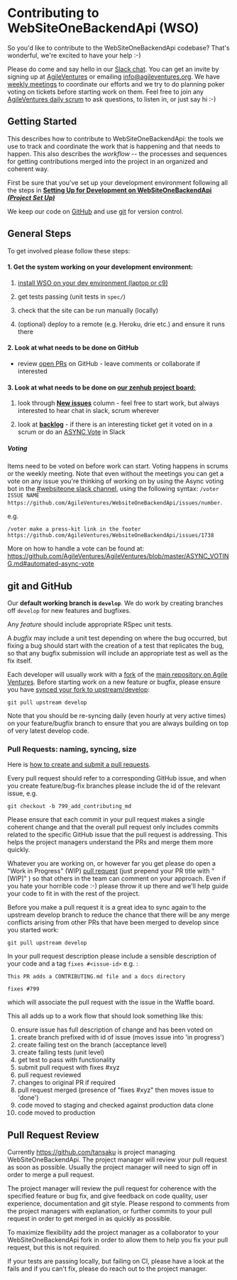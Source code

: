 # Contributing to WebSiteOneBackendApi (WSO)

So you'd like to contribute to the WebSiteOneBackendApi codebase?  That's wonderful, we're excited to have your help :-)

Please do come and say hello in our [Slack chat](https://agileventures.slack.com/messages/websiteone). You can get an invite by signing up at [AgileVentures](https://www.agileventures.org) or emailing [info@agileventures.org](mailto:info@agileventures.org).  We have [weekly meetings](https://www.agileventures.org/events/websiteone-planning) to coordinate our efforts and we try to do planning poker voting on tickets before starting work on them.  Feel free to join any [AgileVentures daily scrum](https://www.agileventures.org/events/) to ask questions, to listen in, or just say hi :-)

## Getting Started

This describes how to contribute to WebSiteOneBackendApi:  the tools we use to track and
coordinate the work that is happening and that needs to happen. This also describes the
*workflow* -- the processes and sequences for getting contributions merged into the project in an organized and coherent way.

First be sure that you've set up your development environment following all the steps
 in **[Setting Up for Development on WebSiteOneBackendApi _(Project Set Up)_](https://github.com/AgileVentures/WebsiteOneBackendApi/blob/develop/docs/project_setup.md)**

We keep our code on [GitHub](http://github.com) and use [git](https://git-scm.com) for version control.


## General Steps
To get involved please follow these steps:

#### 1. Get the system working on your development environment:

   1. [install WSO on your dev environment (laptop or c9)](https://github.com/AgileVentures/WebsiteOneBackendApi/blob/develop/docs/project_setup.md)

   2. get tests passing (unit tests in `spec/`)

   3. check that the site can be run manually (locally)

   4. (optional) deploy to a remote (e.g. Heroku, drie etc.) and ensure it runs there

#### 2. Look at what needs to be done on GitHub

* review [open PRs](https://github.com/AgileVentures/WebsiteOneBackendApi/pulls) on GitHub - leave comments or collaborate if interested


#### 3. Look at what needs to be done on [our zenhub project board:](https://app.zenhub.com/workspaces/websiteonebackendapi-5d461bfde27a7b3dba9112a3/board?repos=191386247)

  1. look through **[New issues](https://app.zenhub.com/workspaces/websiteonebackendapi-5d461bfde27a7b3dba9112a3/board?repos=191386247)** column - feel free to start work, but always interested to hear chat in slack, scrum wherever


  2. look at **[backlog](https://app.zenhub.com/workspaces/websiteonebackendapi-5d461bfde27a7b3dba9112a3/board?repos=191386247)** - if there is an interesting ticket get it voted on in a scrum or do an [ASYNC Vote](https://github.com/AgileVentures/AgileVentures/blob/master/ASYNC_VOTING.md) in Slack

##### Voting

  Items need to be voted on before work can start.  Voting happens in scrums or the weekly meeting.  Note that even without the meetings you can get a vote on any issue you're thinking of working on by using the Async voting bot in the [#websiteone slack channel](https://agileventures.slack.com/messages/C029E8G80/details/), using the following syntax: `/voter ISSUE NAME https://github.com/AgileVentures/WebsiteOneBackendApi/issues/number`.

e.g. 

```
/voter make a press-kit link in the footer https://github.com/AgileVentures/WebsiteOneBackendApi/issues/1738
```

More on how to handle a vote can be found at: https://github.com/AgileVentures/AgileVentures/blob/master/ASYNC_VOTING.md#automated-async-vote

## git and GitHub
Our **default working branch is `develop`**.  We do work by creating branches off `develop` for new features and bugfixes.

Any *feature* should include appropriate RSpec unit tests.

A *bugfix* may include a unit test depending on where the bug occurred, but fixing a bug should start with the creation of a test that replicates the bug, so that any bugfix submission will include an appropriate test as well as the fix itself.

Each developer will usually work with a [fork](https://help.github.com/articles/fork-a-repo/) of the [main repository on Agile Ventures](https://github.com/AgileVentures/WebSiteOneBackendApi). Before starting work on a new feature or bugfix, please ensure you have [synced your fork to upstream/develop](https://help.github.com/articles/syncing-a-fork/):

```
git pull upstream develop
```

Note that you should be re-syncing daily (even hourly at very active times) on your
feature/bugfix branch to ensure that you are always building on top of very latest develop code.

### Pull Requests: naming, syncing, size
Here is [how to create and submit a pull requests](https://github.com/AgileVentures/WebsiteOneBackendApi/blob/docs/how_to_submit_a_pull_request_on_github.md).

Every pull request should refer to a corresponding GitHub issue, and when you create feature/bug-fix branches please include the id of the relevant issue, e.g.

```
git checkout -b 799_add_contributing_md
```

Please ensure that each commit in your pull request makes a single coherent change and that the overall pull request only includes commits related to the specific GitHub issue that the pull request is addressing.  This helps the project managers understand the PRs and merge them more quickly.

Whatever you are working on, or however far you get please do open a "Work in Progress" (WIP) [pull request](https://help.github.com/articles/creating-a-pull-request/) (just prepend your PR title with "[WIP]" ) so that others in the team can comment on your approach.  Even if you hate your horrible code :-) please throw it up there and we'll help guide your code to fit in with the rest of the project.


Before you make a pull request it is a great idea to sync again to the upstream develop branch to reduce the chance that there will be any merge conflicts arising from other PRs that have been merged to develop since you started work:

```
git pull upstream develop
```

In your pull request description please include a sensible description of your code and a tag `fixes #<issue-id>` e.g. :

```
This PR adds a CONTRIBUTING.md file and a docs directory

fixes #799
```

which will associate the pull request with the issue in the Waffle board.

This all adds up to a work flow that should look something like this:

0) ensure issue has full description of change and has been voted on
1) create branch prefixed with id of issue (moves issue into 'in progress')  
2) create failing test on the branch (acceptance level)  
3) create failing tests (unit level)  
4) get test to pass with functionality  
5) submit pull request with fixes #xyz   
6) pull request reviewed  
7) changes to original PR if required  
8) pull request merged (presence of "fixes #xyz" then moves issue to 'done')
9) code moved to staging and checked against production data clone
10) code moved to production


Pull Request Review
-------------------

Currently https://github.com/tansaku is project managing WebSiteOneBackendApi.  The project manager will review your pull request as soon as possible.  Usually the project manager will need to sign off in order to merge a pull request.

The project manager will review the pull request for coherence with the specified feature or bug fix, and give feedback on code quality, user experience, documentation and git style.  Please respond to comments from the project managers with explanation, or further commits to your pull request in order to get merged in as quickly as possible.

To maximize flexibility add the project manager as a collaborator to your WebSiteOneBackendApi fork in order to allow them to help you fix your pull request, but this is not required.

If your tests are passing locally, but failing on CI, please have a look at the fails and if you can't fix, please do reach out to the project manager.


